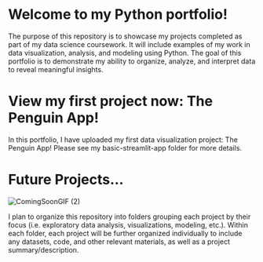 # Welcome to my Python portfolio!
The purpose of this repository is to showcase my projects completed as part of my data science coursework. It will include examples of my work in data visualization, analysis, and modeling using Python. The goal of this portfolio is to demonstrate my ability to organize, analyze, and interpret data to reveal meaningful insights.

# View my first project now: The Penguin App!

In this portfolio, I have uploaded my first data visualization project: The Penguin App! Please see my basic-streamlit-app folder for more details.

# Future Projects...

![ComingSoonGIF (2)](https://github.com/user-attachments/assets/82cb2ce7-1072-4636-bd20-fb7429d87e71)


I plan to organize this repository into folders grouping each project by their focus (i.e. exploratory data analysis, visualizations, modeling, etc.). Within each folder, each project will be further organized individually to include any datasets, code, and other relevant materials, as well as a project summary/description. 
